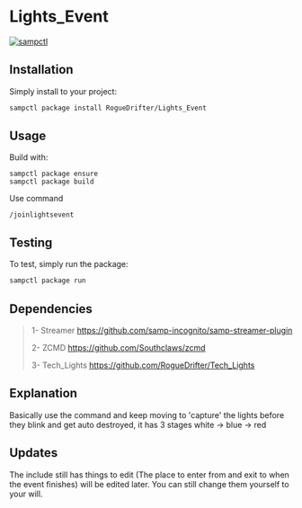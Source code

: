 # Lights_Event

[![sampctl](https://shields.southcla.ws/badge/sampctl-Lights_Event-2f2f2f.svg?style=for-the-badge)](https://github.com/RogueDrifter/Lights_Event)

## Installation

Simply install to your project:

```bash
sampctl package install RogueDrifter/Lights_Event
```

## Usage

Build with:
```pawn
sampctl package ensure
sampctl package build
```

Use command
```pawn
/joinlightsevent
```

## Testing


To test, simply run the package:

```bash
sampctl package run
```

## Dependencies

> 1- Streamer https://github.com/samp-incognito/samp-streamer-plugin
>
> 2- ZCMD https://github.com/Southclaws/zcmd
>
> 3- Tech_Lights https://github.com/RogueDrifter/Tech_Lights

## Explanation
Basically use the command and keep moving to 'capture' the lights before they blink and get auto destroyed, it has 3 stages white -> blue -> red

## Updates
The include still has things to edit (The place to enter from and exit to when the event finishes) will be edited later. You can still change them yourself to your will.
